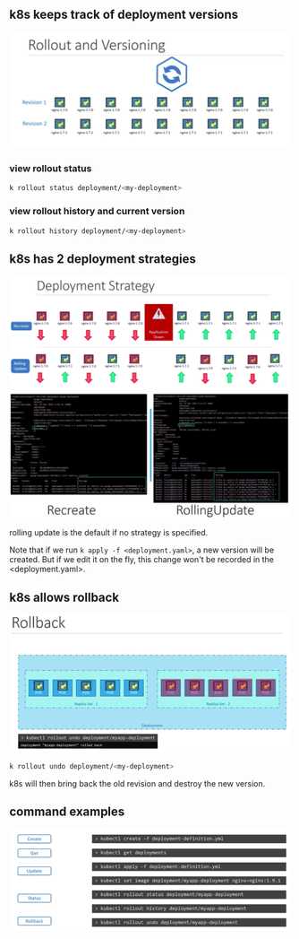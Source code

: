 ## k8s keeps track of deployment versions
![](../graph/rollout-versioning.png)

### view rollout status
```bash
k rollout status deployment/<my-deployment>
```

### view rollout history and current version
```bash
k rollout history deployment/<my-deployment>
```

## k8s has 2 deployment strategies
![](../graph/deployment-strategies.png)
![](../graph/recreate-pod-0-rolling-pod-gradual.png)

rolling update is the default if no strategy is specified.

Note that if we run `k apply -f <deployment.yaml>`, a new version will be created. But if we edit it on the fly, this change won't be recorded in the <deployment.yaml>.

## k8s allows rollback
![](../graph/rollback.png)

```bash
k rollout undo deployment/<my-deployment>
```
k8s will then bring back the old revision and destroy the new version.

## command examples
![](../graph/rollout-commands.png)
